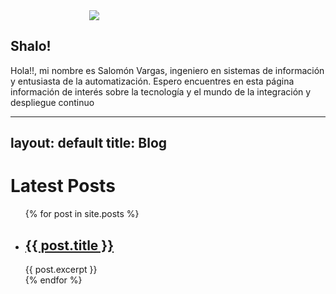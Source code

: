 <div id="container" style="display: block; margin-left: auto; margin-right: auto; width: 50%;">
    <img src="https://s.gravatar.com/avatar/5045fb8aeb55c9bf1f60d26af056f594?s=300" />
</div>

## Shalo!

Hola!!, mi nombre es Salomón Vargas, ingeniero en sistemas de información y entusiasta de la automatización.
Espero encuentres en esta página información de interés sobre la tecnología y el mundo de la integración y despliegue continuo

---
layout: default
title: Blog
---
<h1>Latest Posts</h1>

<ul>
  {% for post in site.posts %}
    <li>
      <h2><a href="{{ post.url }}">{{ post.title }}</a></h2>
      {{ post.excerpt }}
    </li>
  {% endfor %}
</ul>
